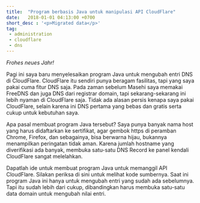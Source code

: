 ```yaml
---
title:  "Program berbasis Java untuk manipulasi API CloudFlare"
date:   2018-01-01 04:13:00 +0700
short_desc : '<p>Migrated data</p>'
tag:
 - administration
 - cloudflare
 - dns
---
```


*Frohes neues Jahr!*

Pagi ini saya baru menyelesaikan program Java untuk mengubah entri DNS di CloudFlare. CloudFlare itu sendiri punya beragam fasilitas, tapi yang saya pakai cuma fitur DNS saja. Pada zaman sebelum Masehi saya memakai FreeDNS dan juga DNS dari registrar domain, tapi sekarang-sekarang ini lebih nyaman di CloudFlare saja. Tidak ada alasan persis kenapa saya pakai CloudFlare, selain karena ini DNS pertama yang bebas dan gratis serta cukup untuk kebutuhan saya.

Apa pasal membuat program Java tersebut? Saya punya banyak nama host yang harus didaftarkan ke sertifikat, agar gembok https di peramban Chrome, Firefox, dan sebagainya, bisa berwarna hijau, bukannya menampilkan peringatan tidak aman. Karena jumlah hostname yang diverifikasi ada banyak, membuka satu-satu DNS Record ke panel kendali CloudFlare sangat melelahkan.

Dapatlah ide untuk membuat program Java untuk memanggil API CloudFlare. Silakan periksa di sini untuk melihat kode sumbernya. Saat ini program Java ini hanya untuk mengubah entri yang sudah ada sebelumnya. Tapi itu sudah lebih dari cukup, dibandingkan harus membuka satu-satu data domain untuk mengubah nilai entri.